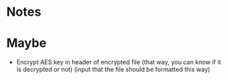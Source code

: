 # Notes

# Maybe
- Encrypt AES key in header of encrypted file
  (that way, you can know if it is decrypted or not)
  (input that the file should be formatted this way)
